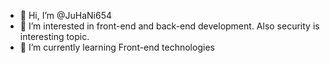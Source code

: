 - 👋 Hi, I’m @JuHaNi654
- 👀 I’m interested in front-end and back-end development. Also security is interesting topic.
- 🌱 I’m currently learning Front-end technologies

